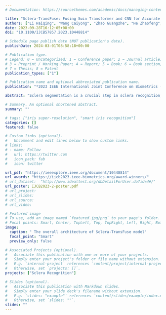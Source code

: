 ```yaml
---
# Documentation: https://sourcethemes.com/academic/docs/managing-content/

title: "Sclera-TransFuse: Fusing Swin Transformer and CNN for Accurate Sclera Segmentation"
authors: ["Li Haiqing", "Wang Caiyong", "Zhao Guangzhe", "He Zhaofeng", "Wang Yunlong","Zhenan Sun"]
date: 2023-09-28T16:12:05+08:00
doi: "10.1109/IJCB57857.2023.10448814"

# Schedule page publish date (NOT publication's date).
publishDate: 2024-03-01T08:58:18+00:00

# Publication type.
# Legend: 0 = Uncategorized; 1 = Conference paper; 2 = Journal article;
# 3 = Preprint / Working Paper; 4 = Report; 5 = Book; 6 = Book section;
# 7 = Thesis; 8 = Patent
publication_types: ["1"]

# Publication name and optional abbreviated publication name.
publication: "*2023 IEEE International Joint Conference on Biometrics (IJCB)*"

abstract: "Sclera segmentation is a crucial step in sclera recognition, which has been greatly advanced by Convolutional Neural Networks (CNNs). However, when dealing with non-ideal eye images, many existing CNN-based approaches are still prone to failure. One major reason is that due to the limited range of receptive fields, CNNs are difficult to effectively model global semantic relevance and thus robustly resist noise interference. To solve this problem, this paper proposes a novel two-stream hybrid model, named Sclera-TransFuse, to integrate classical ResNet-34 and recently emerging Swin Transformer encoders. Specially, the self-attentive Swin Transformer has shown a strong ability in capturing long-range spatial dependencies and has a hierarchical structure similar to CNNs. The dual encoders firstly extract coarse- and fine-grained feature representations at hierarchical stages, separately. Then a novel Cross-Domain Fusion (CDF) module based on information interaction and self-attention mechanism is introduced to efficiently fuse the multi-scale features extracted from dual encoders. Finally, the fused features are progressively upsampled and aggregated to predict the sclera masks in the decoder meanwhile deep supervision strategies are employed to learn intermediate feature representations better and faster. Experimental results show that Sclera-TransFuse achieves state-of-the-art performance on various sclera segmentation benchmarks. Additionally, a UBIRIS.v2 subset of 683 eye images with manually labeled sclera masks, and our codes are publicly available to the community through https://github.com/Ihqqq/Sclera-TransFuse."

# Summary. An optional shortened abstract.
summary: ""

# tags: ["iris super-resolution", "smart iris recognition"]
categories: []
featured: false

# Custom links (optional).
#   Uncomment and edit lines below to show custom links.
# links:
# - name: Follow
#   url: https://twitter.com
#   icon_pack: fab
#   icon: twitter

url_pdf: "https://ieeexplore.ieee.org/document/10448814"
url_awards: "https://ijcb2023.ieee-biometrics.org/award-winners/"
# url_dataset:  "http://www.idealtest.org/dbDetailForUser.do?id=4#/"
url_poster: IJCB2023-2-poster.pdf
# url_project:
# url_slides:
# url_source:
# url_video:

# Featured image
# To use, add an image named `featured.jpg/png` to your page's folder. 
# Focal points: Smart, Center, TopLeft, Top, TopRight, Left, Right, BottomLeft, Bottom, BottomRight.
image:
  caption: " The overall architecture of Sclera-TransFuse model"
  focal_point: "Smart"
  preview_only: false

# Associated Projects (optional).
#   Associate this publication with one or more of your projects.
#   Simply enter your project's folder or file name without extension.
#   E.g. `internal-project` references `content/project/internal-project/index.md`.
#   Otherwise, set `projects: []`.
projects: ["Sclera Recognition"]

# Slides (optional).
#   Associate this publication with Markdown slides.
#   Simply enter your slide deck's filename without extension.
#   E.g. `slides: "example"` references `content/slides/example/index.md`.
#   Otherwise, set `slides: ""`.
slides: ""
---
```

